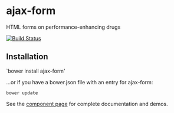 ajax-form
=========

HTML forms on performance-enhancing drugs

[![Build Status](https://travis-ci.org/garstasio/ajax-form.svg?branch=master)](https://travis-ci.org/garstasio/ajax-form)

## Installation

`bower install ajax-form'

...or if you have a bower.json file with an entry for ajax-form:

`bower update`

See the [component page](http://garstasio.github.io/ajax-form/components/ajax-form/) for complete documentation and demos.
